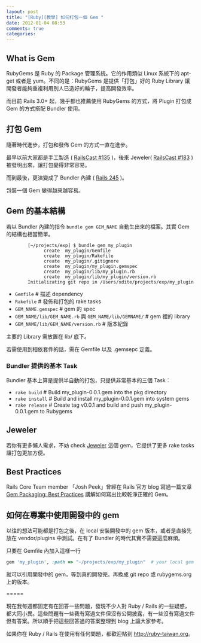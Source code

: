 ```yaml
---
layout: post
title: "[Ruby][教學] 如何打包一個 Gem "
date: 2012-01-04 08:53
comments: true
categories: 
---
```


## What is Gem 

RubyGems 是 Ruby 的 Package 管理系統。它的作用類似 Linux 系統下的 apt-get 或者是 yum。不同的是：RubyGems 是提供「打包」好的 Ruby Library 讓開發者能夠重複利用別人已造好的輪子，提高開發效率。

而目前 Rails 3.0+ 起，幾乎都也推薦使用 RubyGems 的方式，將 Plugin 打包成 Gem 的方式搭配 Bundler 使用。

## 打包 Gem

隨著時代進步，打包和發佈 Gem 的方式一直在進步。

最早以前大家都是手工製造 ( [RailsCast #135](http://railscasts.com/episodes/135-making-a-gem) )，後來 Jeweler( [RailsCast #183](http://railscasts.com/episodes/183-gemcutter-jeweler) ) 被發明出來，讓打包變得非常容易。

而到最後，更演變成了 Bundler 內建 ( [Rails 245](http://asciicasts.com/episodes/245-new-gem-with-bundler) )。

包裝一個 Gem 變得越來越容易。

## Gem 的基本結構

若以 Bundler 內建的指令 `bundle gem GEM_NAME` 自動生出來的檔案。其實 Gem 的結構也相當簡單。

```
        [~/projects/exp] $ bundle gem my_plugin
              create  my_plugin/Gemfile
              create  my_plugin/Rakefile
              create  my_plugin/.gitignore
              create  my_plugin/my_plugin.gemspec
              create  my_plugin/lib/my_plugin.rb
              create  my_plugin/lib/my_plugin/version.rb
        Initializating git repo in /Users/xdite/projects/exp/my_plugin
```

* `Gemfile` # 描述 dependency
* `Rakefile` # 發佈和打包的 rake tasks
* `GEM_NAME.gemspec` # gem 的 spec
* `GEM_NAME/lib/GEM_NAME.rb` 與 `GEM_NAME/lib/GEMNAME/` # gem 裡的 library
* `GEM_NAME/lib/GEM_NAME/version.rb` # 版本紀錄

主要的 Library 需放置在 lib/ 底下。

若需使用到相依套件的話，需在 Gemfile 以及 .gemsepc 定義。
 
### Bundler 提供的基本 Task

Bundler 基本上算是提供半自動的打包，只提供非常基本的三個 Task：

* `rake build`    # Build my_plugin-0.0.1.gem into the pkg directory
* `rake install`  # Build and install my_plugin-0.0.1.gem into system gems
* `rake release`  # Create tag v0.0.1 and build and push my_plugin-0.0.1.gem to Rubygems

## Jeweler

若你有更多懶人需求，不妨 check [Jeweler](https://github.com/technicalpickles/jeweler) 這個 gem，它提供了更多 rake tasks 讓打包更加方便。

## Best Practices

Rails Core Team member 「Josh Peek」曾經在 Rails 官方 blog 寫過一篇文章 [Gem Packaging: Best Practices](http://weblog.rubyonrails.org/2009/9/1/gem-packaging-best-practices) 講解如何寫出比較乾淨正確的 Gem。

## 如何在專案中使用開發中的 gem

以往的想法可能都是打包之後，在 local 安裝開發中的 gem 版本，或者是直接先放在 vendor/plugins 中測試。在有了 Bundler 的時代其實不需要這麼麻煩。


只要在 Gemfile 內加入這樣一行

``` ruby
gem 'my_plugin', :path => "~/projects/exp/my_plugin"  # your local gem path 
```

就可以引用開發中的 gem，等到真的開發完。再換成 git repo 或 rubygems.org 上的版本。

=====

現在我每週都固定有在回答一些問題，發現不少人對 Ruby / Rails 的一些疑惑，都大同小異。這些問題有一些我有寫過文件但沒有公開披露，有一些沒有寫過文件但有答案。所以順手把這些回答過的答案整理到 blog 上讓大家參考。

如果你在 Ruby / Rails 在使用有任何問題，都歡迎貼到 <http://ruby-taiwan.org>。


